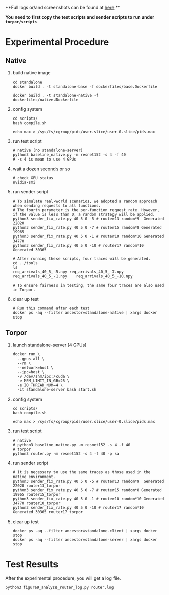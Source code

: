 **Full logs or/and screenshots can be found at [here](https://drive.google.com/drive/folders/1H_AV6kbP_F6HYYhc5ARmhpqH0E3guNmW?usp=drive_link) **

**You need to first copy the test scripts and sender scripts to run under `torpor/scripts`**

# Experimental Procedure

## Native

1. build native image

   ```shell
   cd standalone
   docker build . -t standalone-base -f dockerfiles/base.Dockerfile
   
   docker build . -t standalone-native -f dockerfiles/native.Dockerfile
   ```

2. config system

   ```shell
   cd scripts/
   bash compile.sh
   
   echo max > /sys/fs/cgroup/pids/user.slice/user-0.slice/pids.max
   ```

3. run test script

   ```shell
   # native (no standalone-server)
   python3 baseline_native.py -m resnet152 -s 4 -f 40
   # -s 4 is mean to use 4 GPUs
   ```

4. wait a dozen seconds or so

   ```shell
   # check GPU status
   nvidia-smi
   ```

5. run sender script

   ```shell
   # To simulate real-world scenarios, we adopted a random approach when sending requests to all functions.
   # The fourth parameter is the per-function request rate. However, if the value is less than 0, a random strategy will be applied.
   python3 sender_fix_rate.py 40 5 0 -5 # router13 random*9  Generated 22020
   python3 sender_fix_rate.py 40 5 0 -7 # router15 random*8	Generated 19965
   python3 sender_fix_rate.py 40 5 0 -1 # router10 random*10 Generated 34770
   python3 sender_fix_rate.py 40 5 0 -10 # router17 random*10  Generated 30365
   
   # After running these scripts, four traces will be generated.
   cd ../tools
   ls
   req_arrivals_40_5_-5.npy	req_arrivals_40_5_-7.npy	req_arrivals_40_5_-1.npy	req_arrivals_40_5_-10.npy
   
   # To ensure fairness in testing, the same four traces are also used in Torpor.
   ```

6. clear up test

   ```shell
   # Run this command after each test
   docker ps -aq --filter ancestor=standalone-native | xargs docker stop
   ```

## Torpor

1. launch standalone-server (4 GPUs)

   ```shell
   docker run \
     --gpus all \
     --rm \
     --network=host \
     --ipc=host \
     -v /dev/shm/ipc:/cuda \
     -e MEM_LIMIT_IN_GB=25 \
     -e IO_THREAD_NUM=4 \
     -it standalone-server bash start.sh
   ```

2. config system

   ```shell
   cd scripts/
   bash compile.sh
   
   echo max > /sys/fs/cgroup/pids/user.slice/user-0.slice/pids.max
   ```

3. run test script

   ```shell
   # native
   # python3 baseline_native.py -m resnet152 -s 4 -f 40
   # torpor
   python3 router.py -m resnet152 -s 4 -f 40 -p sa
   ```

4. run sender script

   ```shell
   # It is necessary to use the same traces as those used in the native environment.
   python3 sender_fix_rate.py 40 5 0 -5 # router13 random*9  Generated 22020 router13_torpor
   python3 sender_fix_rate.py 40 5 0 -7 # router15 random*8	Generated 19965 router15_torpor
   python3 sender_fix_rate.py 40 5 0 -1 # router10 random*10 Generated 34770 router10_torpor
   python3 sender_fix_rate.py 40 5 0 -10 # router17 random*10  Generated 30365 router17_torpor
   ```

5. clear up test

   ```shell
   docker ps -aq --filter ancestor=standalone-client | xargs docker stop
   docker ps -aq --filter ancestor=standalone-server | xargs docker stop
   ```

# Test Results

After the experimental procedure, you will get a log file.

```shell
python3 figure9_analyze_router_log.py router.log
```
